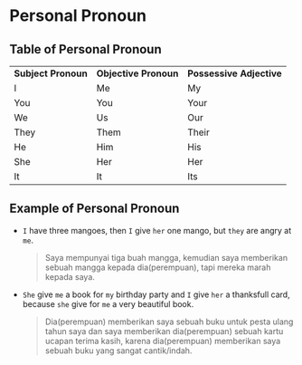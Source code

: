 # Personal Pronoun
## Table of Personal Pronoun

<table>
  <tr> 
    <td><b>Subject Pronoun</b></td>
    <td><b>Objective Pronoun</b></td>
    <td><b>Possessive Adjective</b></td>
  </tr>
  <tr> 
    <td>I</td>
    <td>Me</td>
    <td>My</td>
  </tr>
  <tr> 
    <td>You</td>
    <td>You</td>
    <td>Your</td>
  </tr>
  <tr> 
    <td>We</td>
    <td>Us</td>
    <td>Our</td>
  </tr>
  <tr> 
    <td>They</td>
    <td>Them</td>
    <td>Their</td>
  </tr>
  <tr> 
    <td>He</td>
    <td>Him</td>
    <td>His</td>
  </tr>
  <tr> 
    <td>She</td>
    <td>Her</td>
    <td>Her</td>
  </tr>
  <tr> 
    <td>It</td>
    <td>It</td>
    <td>Its</td>
  </tr>
</table>

## Example of Personal Pronoun
- `I` have three mangoes, then `I` give `her` one mango, but `they` are angry at `me`.
  > Saya mempunyai tiga buah mangga, kemudian saya memberikan sebuah mangga kepada dia(perempuan), tapi mereka marah kepada saya.
- `She` give `me` a book for `my` birthday party and `I` give `her` a thanksfull card, because `she` give for `me` a very beautiful book.
  > Dia(perempuan) memberikan saya sebuah buku untuk pesta ulang tahun saya dan saya memberikan dia(perempuan) sebuah kartu ucapan terima kasih, karena dia(perempuan) memberikan saya sebuah buku yang sangat cantik/indah.
